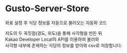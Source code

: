 # Gusto-Server-Store
좌표 설정 후 식당 정보를 자동으로 불러오는 자동화 코드

지도의 두 꼭짓점(경도, 위도)을 통해 사각형을 만든 뒤  
Kakao Developer Local의 API를 이용하여 불러와  
사각형 내부에 존재하는 식당의 정보를 받아와 csv로 저장합니다.

